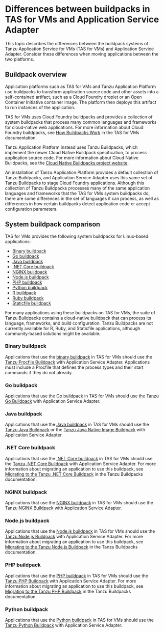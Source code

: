 # Differences between buildpacks in TAS for VMs and Application Service Adapter

This topic describes the differences between the buildpack systems of Tanzu Application Service for VMs (TAS for VMs) and Application Service Adapter.
Consider these differences when moving applications between the two platforms.

## <a id="overview"></a>Buildpack overview

Application platforms such as TAS for VMs and Tanzu Application Platform use buildpacks to transform application source code and other assets into a self-contained artifact, such as a Cloud Foundry droplet or an Open Container Initiative container image. The platform then deploys this artifact to run instances of the application.

TAS for VMs uses Cloud Foundry buildpacks and provides a collection of system buildpacks that process many common languages and frameworks for cloud-native web applications. For more information about Cloud Foundry buildpacks, see [How Buildpacks Work](https://docs.pivotal.io/application-service/buildpacks/understand-buildpacks.html) in the TAS for VMs documentation.

Tanzu Application Platform instead uses Tanzu Buildpacks, which implement the newer Cloud Native Buildpack specification, to process application source code. For more information about Cloud Native Buildpacks, see the [Cloud Native Buildpacks project website](https://buildpacks.io/).

An installation of Tanzu Application Platform provides a default collection of Tanzu Buildpacks, and Application Service Adapter uses this same set of Tanzu Buildpacks to stage Cloud Foundry applications. Although this collection of Tanzu Buildpacks processes many of the same application languages and frameworks that the TAS for VMs system buildpacks do, there are some differences in the set of languages it can process, as well as differences in how certain buildpacks detect application code or accept configuration parameters.


## <a id="comparison"></a>System buildpack comparison

TAS for VMs provides the following system buildpacks for Linux-based applications:

- [Binary buildpack](https://docs.pivotal.io/application-service/buildpacks/binary/index.html)
- [Go buildpack](https://docs.pivotal.io/application-service/buildpacks/go/index.html)
- [Java buildpack](https://docs.pivotal.io/application-service/buildpacks/java/index.html)
- [.NET Core buildpack](https://docs.pivotal.io/application-service/buildpacks/dotnet-core/index.html)
- [NGINX buildpack](https://docs.pivotal.io/application-service/buildpacks/nginx/index.html)
- [Node.js buildpack](https://docs.pivotal.io/application-service/buildpacks/node/index.html)
- [PHP buildpack](https://docs.pivotal.io/application-service/buildpacks/php/index.html)
- [Python buildpack](https://docs.pivotal.io/application-service/buildpacks/python/index.html)
- [R buildpack](https://docs.pivotal.io/application-service/buildpacks/r/index.html)
- [Ruby buildpack](https://docs.pivotal.io/application-service/buildpacks/ruby/index.html)
- [Staticfile buildpack](https://docs.pivotal.io/application-service/buildpacks/staticfile/index.html)

For many applications using these buildpacks on TAS for VMs, the suite of Tanzu Buildpacks contains a cloud-native buildpack that can process its language, frameworks, and build configuration. Tanzu Buildpacks are not currently available for R, Ruby, and Staticfile applications, although community-based solutions might be available.

### <a id="binary"></a> Binary buildpack

Applications that use the [binary buildpack](https://docs.pivotal.io/application-service/buildpacks/binary/index.html) in TAS for VMs should use the [Tanzu Procfile Buildpack](https://docs.pivotal.io/tanzu-buildpacks/procfile/procfile-buildpack.html) with Application Service Adapter. Applications must include a Procfile that defines the process types and their start commands if they do not already.

### <a id="go"></a> Go buildpack

Applications that use the [Go buildpack](https://docs.pivotal.io/application-service/buildpacks/go/index.html) in TAS for VMs should use the [Tanzu Go Buildpack](https://docs.pivotal.io/tanzu-buildpacks/go/go-buildpack.html) with Application Service Adapter.

### <a id="java"></a> Java buildpack

Applications that use the [Java buildpack](https://docs.pivotal.io/application-service/buildpacks/java/index.html) in TAS for VMs should use the [Tanzu Java Buildpack](https://docs.pivotal.io/tanzu-buildpacks/java/java-buildpack.html) or the [Tanzu Java Native Image Buildpack](https://docs.pivotal.io/tanzu-buildpacks/java-native-image/java-native-image-buildpack.html) with Application Service Adapter.

### <a id="dotnet-core"></a> .NET Core buildpack

Applications that use the [.NET Core buildpack](https://docs.pivotal.io/application-service/buildpacks/dotnet-core/index.html) in TAS for VMs should use the [Tanzu .NET Core Buildpack](https://docs.pivotal.io/tanzu-buildpacks/dotnet-core/dotnet-core-buildpack.html) with Application Service Adapter. For more information about migrating an application to use this buildpack, see [Migrating to the Tanzu .NET Core Buildpack](https://docs.pivotal.io/tanzu-buildpacks/dotnet-core/dotnet-core-migration.html) in the Tanzu Buildpacks documentation.

### <a id="nginx"></a> NGINX buildpack

Applications that use the [NGINX buildpack](https://docs.pivotal.io/application-service/buildpacks/nginx/index.html) in TAS for VMs should use the [Tanzu NGINX Buildpack](https://docs.pivotal.io/tanzu-buildpacks/nginx/nginx-buildpack.html) with Application Service Adapter.

### <a id="nodejs"></a> Node.js buildpack

Applications that use the [Node.js buildpack](https://docs.pivotal.io/application-service/buildpacks/nodejs/index.html) in TAS for VMs should use the [Tanzu Node.js Buildpack](https://docs.pivotal.io/tanzu-buildpacks/nodejs/nodejs-buildpack.html) with Application Service Adapter. For more information about migrating an application to use this buildpack, see [Migrating to the Tanzu Node.js Buildpack](https://docs.pivotal.io/tanzu-buildpacks/nodejs/nodejs-migration.html) in the Tanzu Buildpacks documentation.

### <a id="php"></a> PHP buildpack

Applications that use the [PHP buildpack](https://docs.pivotal.io/application-service/buildpacks/php/index.html) in TAS for VMs should use the [Tanzu PHP Buildpack](https://docs.pivotal.io/tanzu-buildpacks/php/php-buildpack.html) with Application Service Adapter. For more information about migrating an application to use this buildpack, see [Migrating to the Tanzu PHP Buildpack](https://docs.pivotal.io/tanzu-buildpacks/php/php-migration.html) in the Tanzu Buildpacks documentation.

### <a id="python"></a> Python buildpack

Applications that use the [Python buildpack](https://docs.pivotal.io/application-service/buildpacks/python/index.html) in TAS for VMs should use the [Tanzu Python Buildpack](https://docs.pivotal.io/tanzu-buildpacks/python/python-buildpack.html) with Application Service Adapter.
